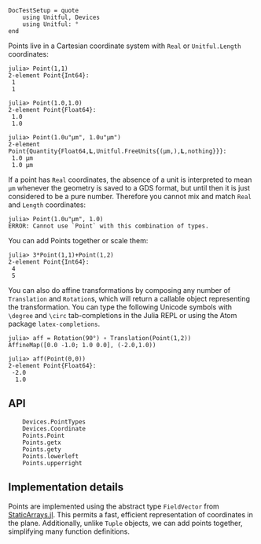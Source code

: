 ```@meta
DocTestSetup = quote
    using Unitful, Devices
    using Unitful: °
end
```

Points live in a Cartesian coordinate system with `Real` or `Unitful.Length` coordinates:

```jldoctest
julia> Point(1,1)
2-element Point{Int64}:
 1
 1

julia> Point(1.0,1.0)
2-element Point{Float64}:
 1.0
 1.0

julia> Point(1.0u"μm", 1.0u"μm")
2-element Point{Quantity{Float64,𝐋,Unitful.FreeUnits{(μm,),𝐋,nothing}}}:
 1.0 μm
 1.0 μm
```

If a point has `Real` coordinates, the absence of a unit is interpreted to mean
`μm` whenever the geometry is saved to a GDS format, but until then it is just
considered to be a pure number. Therefore you cannot mix and match `Real` and
`Length` coordinates:

```jldoctest
julia> Point(1.0u"μm", 1.0)
ERROR: Cannot use `Point` with this combination of types.
```

You can add Points together or scale them:
```jldoctest
julia> 3*Point(1,1)+Point(1,2)
2-element Point{Int64}:
 4
 5
```

You can also do affine transformations by composing any number of `Translation`
and `Rotation`s, which will return a callable object representing the
transformation. You can type the following Unicode symbols with `\degree` and
`\circ` tab-completions in the Julia REPL or using the Atom package
`latex-completions`.

```jldoctest
julia> aff = Rotation(90°) ∘ Translation(Point(1,2))
AffineMap([0.0 -1.0; 1.0 0.0], (-2.0,1.0))

julia> aff(Point(0,0))
2-element Point{Float64}:
 -2.0
  1.0
```

## API

```@docs
    Devices.PointTypes
    Devices.Coordinate
    Points.Point
    Points.getx
    Points.gety
    Points.lowerleft
    Points.upperright
```

## Implementation details

Points are implemented using the abstract type `FieldVector`
from [StaticArrays.jl](https://github.com/JuliaArrays/StaticArrays.jl).
This permits a fast, efficient representation of
coordinates in the plane. Additionally, unlike `Tuple` objects, we can
add points together, simplifying many function definitions.
